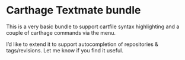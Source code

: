 # Carthage Textmate bundle

This is a very basic bundle to support cartfile syntax highlighting and a couple of carthage commands via the menu.

I’d like to extend it to support autocompletion of repositories & tags/revisions. Let me know if you find it useful.